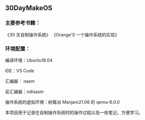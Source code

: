 ## 30DayMakeOS

### 主要参考书籍：

《30 天自制操作系统》
《Orange'S 一个操作系统的实现》

### 环境配置：

编译环境：Ubuntu18.04

IDE：VS Code

汇编器： nasm

反汇编器：ndisasm

操作系统的虚拟环境：树莓派 Manjaro21.06 的 qemu-6.0.0

本项目用于记录在自制操作系统时的操作过程以及一些笔记，方便学习。
